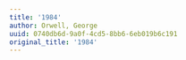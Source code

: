 ```yaml
---
title: '1984'
author: Orwell, George
uuid: 0740db6d-9a0f-4cd5-8bb6-6eb019b6c191
original_title: '1984'
---
```


